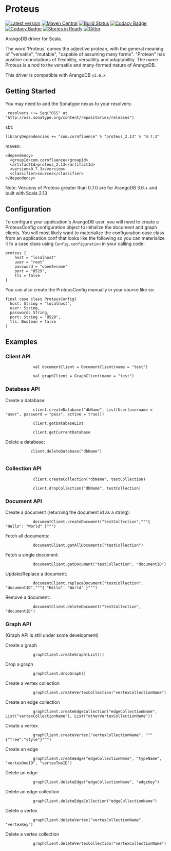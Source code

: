 # Proteus

[![Latest version](https://index.scala-lang.org/charlesahunt/proteus/proteus/latest.svg)](https://index.scala-lang.org/cornfluence/proteus)
[![Maven Central](https://maven-badges.herokuapp.com/maven-central/com.cornfluence/proteus_2.12/badge.svg)](https://maven-badges.herokuapp.com/maven-central/com.cornfluence/proteus_2.12)
[![Build Status](https://travis-ci.org/charlesahunt/proteus.svg?branch=master)](https://travis-ci.org/charlesahunt/proteus)
[![Codacy Badge](https://api.codacy.com/project/badge/Grade/be829fed3c134f8cbf14c60290651d63)](https://www.codacy.com/app/matthicks/proteus?utm_source=github.com&amp;utm_medium=referral&amp;utm_content=charlesahunt/proteus&amp;utm_campaign=Badge_Grade)
[![Codacy Badge](https://api.codacy.com/project/badge/Coverage/be829fed3c134f8cbf14c60290651d63)](https://www.codacy.com/app/matthicks/proteus?utm_source=github.com&utm_medium=referral&utm_content=cornfluence/proteus&utm_campaign=Badge_Coverage)
[![Stories in Ready](https://badge.waffle.io/cornfluence/proteus.png?label=ready&title=Ready)](https://waffle.io/charlesahunt/proteus)
[![Gitter](https://badges.gitter.im/Join%20Chat.svg)](https://gitter.im/cornfluence/proteus)

ArangoDB driver for Scala.

The word 'Proteus' comes the adjective protean, with the general meaning of "versatile", "mutable", "capable of assuming many forms". "Protean" has positive connotations of flexibility, versatility and adaptability. 
The name Proteus is a nod to the versatile and many-formed nature of ArangoDB.

This driver is compatible with ArangoDB `v3.6.x`

## Getting Started

You may need to add the Sonatype nexus to your resolvers:
``` 
 resolvers ++= Seq("OSS" at "http://oss.sonatype.org/content/repositories/releases")
```

sbt:
```
libraryDependencies += "com.cornfluence" % "proteus_2.13" % "0.7.3"
```

maven:
```
<dependency>
  <groupId>com.cornfluence</groupId>
  <artifactId>proteus_2.13</artifactId>
  <version>0.7.3</version>
  <classifier>sources</classifier>
</dependency>
```

Note: Versions of Proteus greater than 0.7.0 are for ArangoDB 3.6.+ and built with Scala 2.13


## Configuration

To configure your application's ArangoDB user, you will need to create a ProteusConfig configuration object to initialize
  the document and graph clients.  You will most likely want to materialize the configuration case class from an application.conf
  that looks like the following so you can materialize it to a case class using `Config.configuration` in your calling code:
```
proteus {
    host = "localhost"
    user = "root"
    password = "openSesame"
    port = "8529",
    tls = false
}
```

You can also create the ProteusConfig manually in your source like so:

```
final case class ProteusConfig(
  host: String = "localhost",
  user: String,
  password: String,
  port: String = "8529",
  tls: Boolean = false
)
```

## Examples

### Client API
```
            val documentClient = DocumentClient(name = "test")
        
            val graphClient = GraphClient(name = "test")
```
### Database API

Create a database:
```
            client.createDatabase("dbName", List(User(username = "user", password = "pass", active = true)))
            
            client.getDatabaseList
            
            client.getCurrentDatabase
```           
Delete a database:
 ```           
            client.deleteDatabase("dbName")
            
```            
### Collection API
```
            client.createCollection("dbName", testCollection)
    
            client.dropCollection("dbName", testCollection)

```            
### Document API
                        
Create a document (returning the document id as a string):
```
            documentClient.createDocument("testCollection","""{ "Hello": "World" }""")
```           
Fetch all documents:
```
            documentClient.getAllDocuments("testCollection")
```         
Fetch a single document:
```
            documentClient.getDocument("testCollection", "documentID")
```
Update/Replace a document:
```            
            documentClient.replaceDocument("testCollection", "documentID","""{ "Hello": "World" }""")
```            
Remove a document:
```
            documentClient.deleteDocument("testCollection", "documentID")
```            
### Graph API

 (Graph API is still under some development)
 
Create a graph
```
            graphClient.createGraph(List())
``` 
Drop a graph
```
            graphClient.dropGraph()
``` 
Create a vertex collection
```
            graphClient.createVertexCollection("vertexCollectionName")
```
Create an edge collection
```
            graphClient.createEdgeCollection("edgeCollectionName", List("vertexCollectionName"), List("otherVertexCollectionName"))
```
Create a vertex
```
            graphClient.createVertex("vertexCollectionName", """{"free":"style"}""")
```
Create an edge
```
            graphClient.createEdge("edgeCollectionName", "typeName", "vertexOneID", "vertexTwoID")
```            
Delete an edge
```
            graphClient.deleteEdge("edgeCollectionName", "edgeKey")
```
Delete an edge collection
```
            graphClient.deleteEdgeCollection("edgeCollectionName")
```
Delete a vertex
```
            graphClient.deleteVertex("vertexCollectionName", "vertexKey")
```
Delete a vertex collection
```
            graphClient.deleteVertexCollection("vertexCollectionName")
```